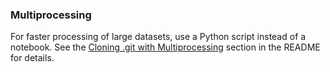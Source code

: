 ### Multiprocessing
For faster processing of large datasets, use a Python script instead of a notebook. See the [Cloning .git with Multiprocessing](README.md#cloning-git-with-multiprocessing) section in the README for details.
